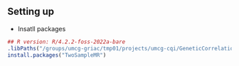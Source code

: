 ## Setting up
* Insatll packages
```R
## R version: R/4.2.2-foss-2022a-bare
.libPaths("/groups/umcg-griac/tmp01/projects/umcg-cqi/GeneticCorrelation/Tools/Rpackage")
install.packages("TwoSampleMR")


```
